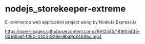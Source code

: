 # nodejs_storekeeper-extreme

E-commerce web application project using by NodeJs ExpressJs

https://user-images.githubusercontent.com/78912545/181903433-051d9adf-f360-4405-929d-9ba9c84b1fec.mp4





